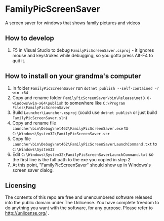 # FamilyPicScreenSaver
A screen saver for windows that shows family pictures and videos

How to develop
-----
1. F5 in Visual Studio to debug `FamilyPicScreenSaver.csproj` - it ignores mouse and keystrokes while debugging, so you gotta press Alt-F4 to quit it.

How to install on your grandma's computer
-----
1. In folder `FamilyPicScreenSaver` run `dotnet publish --self-contained -r win-x64`
2. Copy and rename folder `FamilyPicScreenSaver\bin\Release\net8.0-windows\win-x64\publish` to somewhere like `C:\Program Files\FamilyPicScreenSaver`
3. Build `Launcher\Launcher.csproj` (could use `dotnet publish` or just build `FamilyPicScreenSaver.sln`)
4. Copy and rename file `Launcher\bin\Debug\net462\FamilyPicScreenSaver.exe` to `C:\Windows\System32\FamilyPicScreenSaver.scr`
5. Copy file `Launcher\bin\Debug\net462\FamilyPicScreenSaverLaunchCommand.txt` to `C:\Windows\System32`
6. Edit `C:\Windows\System32\FamilyPicScreenSaverLaunchCommand.txt` so the first line is the full path to the exe you copied in step 2
7. At this point, "FamilyPicScreenSaver" should show up in Windows's screen saver dialog.


Licensing
---------
The contents of this repo are free and unencumbered software released into the public domain under The Unlicense. You have complete freedom to do anything you want with the software, for any purpose. Please refer to <http://unlicense.org/> .